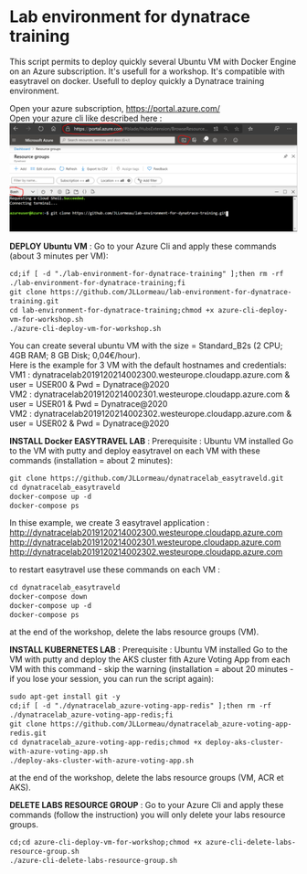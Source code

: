# Lab environment for dynatrace training
This script permits to deploy quickly several Ubuntu VM with Docker Engine on an Azure subscription. It's usefull for a workshop. It's compatible with easytravel on docker. Usefull to deploy quickly a Dynatrace training environment.

Open your azure subscription, https://portal.azure.com/  
Open your azure cli like described here :  
![cli-azure](cli-azure.png)
  
  
**DEPLOY Ubuntu VM** : Go to your Azure Cli and apply these commands (about 3 minutes per VM):   

    cd;if [ -d "./lab-environment-for-dynatrace-training" ];then rm -rf ./lab-environment-for-dynatrace-training;fi
    git clone https://github.com/JLLormeau/lab-environment-for-dynatrace-training.git
    cd lab-environment-for-dynatrace-training;chmod +x azure-cli-deploy-vm-for-workshop.sh
    ./azure-cli-deploy-vm-for-workshop.sh
      
You can create several ubuntu VM with the size = Standard_B2s (2 CPU; 4GB RAM; 8 GB Disk; 0,04€/hour).  
Here is the example for 3 VM with the default hostnames and credentials:  
VM1 : dynatracelab2019120214002300.westeurope.cloudapp.azure.com & user = USER00 & Pwd = Dynatrace@2020  
VM2 : dynatracelab2019120214002301.westeurope.cloudapp.azure.com & user = USER01 & Pwd = Dynatrace@2020  
VM2 : dynatracelab2019120214002302.westeurope.cloudapp.azure.com & user = USER02 & Pwd = Dynatrace@2020  
  
**INSTALL Docker EASYTRAVEL LAB** : 
Prerequisite : Ubuntu VM installed
Go to the VM with putty and deploy easytravel on each VM with these commands (installation = about 2 minutes):   
   
    git clone https://github.com/JLLormeau/dynatracelab_easytraveld.git
    cd dynatracelab_easytraveld
    docker-compose up -d
    docker-compose ps

In thise example, we create 3 easytravel application :  
http://dynatracelab2019120214002300.westeurope.cloudapp.azure.com  
http://dynatracelab2019120214002301.westeurope.cloudapp.azure.com  
http://dynatracelab2019120214002302.westeurope.cloudapp.azure.com  

to restart easytravel use these commands on each VM :  
    
    cd dynatracelab_easytraveld
    docker-compose down
    docker-compose up -d
    docker-compose ps

at the end of the workshop, delete the labs resource groups (VM).  
  
  
**INSTALL KUBERNETES LAB** : 
Prerequisite : Ubuntu VM installed
Go to the VM with putty and deploy the AKS cluster fith Azure Voting App from each VM with this command - skip the warning (installation = about 20 minutes - if you lose your session, you can run the script again):
    
    sudo apt-get install git -y
    cd;if [ -d "./dynatracelab_azure-voting-app-redis" ];then rm -rf ./dynatracelab_azure-voting-app-redis;fi
    git clone https://github.com/JLLormeau/dynatracelab_azure-voting-app-redis.git
    cd dynatracelab_azure-voting-app-redis;chmod +x deploy-aks-cluster-with-azure-voting-app.sh
    ./deploy-aks-cluster-with-azure-voting-app.sh    

at the end of the workshop, delete the labs resource groups (VM, ACR et AKS).

**DELETE LABS RESOURCE GROUP** : Go to your Azure Cli and apply these commands (follow the instruction) you will only delete your labs resource groups.

    cd;cd azure-cli-deploy-vm-for-workshop;chmod +x azure-cli-delete-labs-resource-group.sh
    ./azure-cli-delete-labs-resource-group.sh
    
